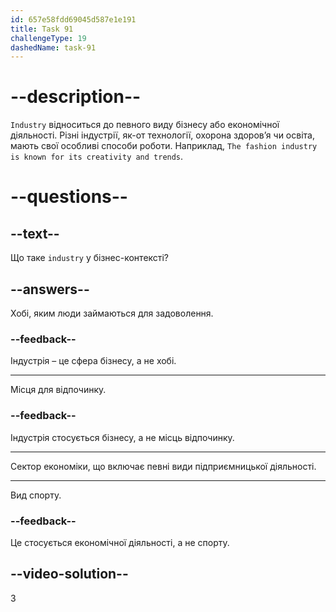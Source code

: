 ```yaml
---
id: 657e58fdd69045d587e1e191
title: Task 91
challengeType: 19
dashedName: task-91
---
```


# --description--

`Industry` відноситься до певного виду бізнесу або економічної діяльності. Різні індустрії, як-от технології, охорона здоров’я чи освіта, мають свої особливі способи роботи. Наприклад, `The fashion industry is known for its creativity and trends`.

# --questions--

## --text--

Що таке `industry` у бізнес-контексті?

## --answers--

Хобі, яким люди займаються для задоволення.

### --feedback--

Індустрія – це сфера бізнесу, а не хобі.

---

Місця для відпочинку.

### --feedback--

Індустрія стосується бізнесу, а не місць відпочинку.

---

Сектор економіки, що включає певні види підприємницької діяльності.

---

Вид спорту.

### --feedback--

Це стосується економічної діяльності, а не спорту.

## --video-solution--

3
